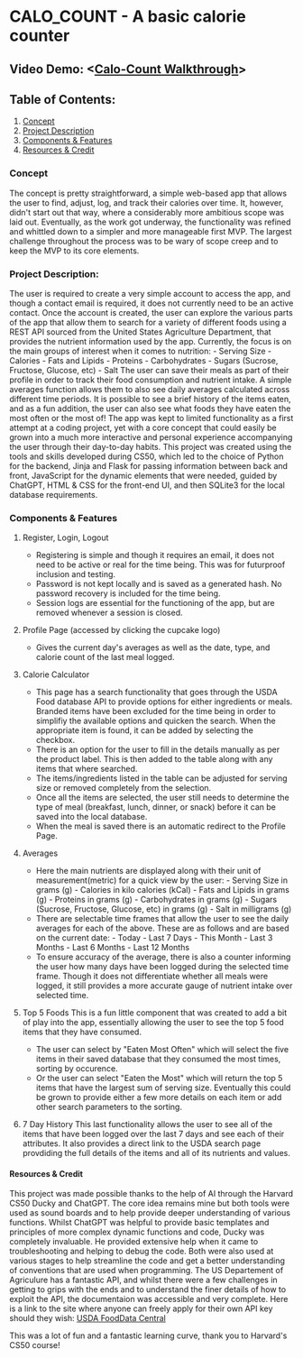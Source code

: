 # CALO_COUNT - A basic calorie counter

## Video Demo:  <[Calo-Count Walkthrough](https://youtu.be/H77wYvgKe7k)>

## Table of Contents:

1. [Concept](#concept)
2. [Project Description](#project-description)
3. [Components & Features](#components-&-features)
4. [Resources & Credit](#resources-&-credit)


### Concept

The concept is pretty straightforward, a simple web-based app that allows the user to find, adjust, log, and track their calories over time.
It, however, didn't start out that way, where a considerably more ambitious scope was laid out. Eventually, as the work got underway, the functionality was refined and whittled down to a simpler and more manageable first MVP. The largest challenge throughout the process was to be wary of scope creep and to keep the MVP to its core elements.


### Project Description:

The user is required to create a very simple account to access the app, and though a contact email is required, it does not currently need to be an active contact. Once the account is created, the user can explore the various parts of the app that allow them to search for a variety of different foods using a REST API sourced from the United States Agriculture Department, that provides the nutrient information used by the app. Currently, the focus is on the main groups of interest when it comes to nutrition:
    - Serving Size
    - Calories
    - Fats and Lipids
    - Proteins
    - Carbohydrates
    - Sugars (Sucrose, Fructose, Glucose, etc)
    - Salt
The user can save their meals as part of their profile in order to track their food consumption and nutrient intake. A simple averages function allows them to also see daily averages calculated across different time periods. It is possible to see a brief history of the items eaten, and as a fun addition, the user can also see what foods they have eaten the most often or the most of! The app was kept to limited functionality as a first attempt at a coding project, yet with a core concept that could easily be grown into a much more interactive and personal experience accompanying the user through their day-to-day habits.
This project was created using the tools and skills developed during CS50, which led to the choice of Python for the backend, Jinja and Flask for passing information between back and front, JavaScript for the dynamic elements that were needed, guided by ChatGPT, HTML & CSS for the front-end UI, and then SQLite3 for the local database requirements.


### Components & Features

1. Register, Login, Logout
   - Registering is simple and though it requires an email, it does not need to be active or real for the time being. This was for futurproof inclusion and testing.
   - Password is not kept locally and is saved as a generated hash. No password recovery is included for the time being.
   - Session logs are essential for the functioning of the app, but are removed whenever a session is closed.

2. Profile Page (accessed by clicking the cupcake logo)
   - Gives the current day's averages as well as the date, type, and calorie count of the last meal logged.

3. Calorie Calculator
   - This page has a search functionality that goes through the USDA Food database API to provide options for either ingredients or meals. Branded items have been
     excluded for the time being in order to simplifiy the available options and quicken the search. When the appropriate item is found, it can be added by selecting the checkbox.
   - There is an option for the user to fill in the details manually as per the product label. This is then added to the table along with any items that where searched.
   - The items/ingredients listed in the table can be adjusted for serving size or removed completely from the selection.
   - Once all the items are selected, the user still needs to determine the type of meal (breakfast, lunch, dinner, or snack) before it can be saved into the local
     database.
   - When the meal is saved there is an automatic redirect to the Profile Page.

4. Averages
   - Here the main nutrients are displayed along with their unit of measurement(metric) for a quick view by the user:
                - Serving Size in grams (g)
                - Calories in kilo calories (kCal)
                - Fats and Lipids in grams (g)
                - Proteins in grams (g)
                - Carbohydrates in grams (g)
                - Sugars (Sucrose, Fructose, Glucose, etc) in grams (g)
                - Salt in milligrams (g)
   - There are selectable time frames that allow the user to see the daily averages for each of the above. These are as follows and are based on the current date:
                - Today
                - Last 7 Days
                - This Month
                - Last 3 Months
                - Last 6 Months
                - Last 12 Months
   - To ensure accuracy of the average, there is also a counter informing the user how many days have been logged during the selected time frame. Though it does not
      differentiate whether all meals were logged, it still provides a more accurate gauge of nutrient intake over selected time.

5. Top 5 Foods
   This is a fun little component that was created to add a bit of play into the app, essentially allowing the user to see the top 5 food items that they have consumed.
   - The user can select by "Eaten Most Often" which will select the five items in their saved database that they consumed the most times, sorting by occurence.
   - Or the user can select "Eaten the Most" which will return the top 5 items that have the largest sum of serving size.
   Eventually this could be grown to provide either a few more details on each item or add other search parameters to the sorting.

6. 7 Day History
   This last functionality allows the user to see all of the items that have been logged over the last 7 days and see each of their attributes. It also provides a direct link to the USDA search page provdiding the full details of the items and all of its nutrients and values.

#### Resources & Credit
This project was made possible thanks to the help of AI through the Harvard CS50 Ducky and ChatGPT. The core idea remains mine but both tools were used as sound boards and to help provide deeper understanding of various functions. Whilst ChatGPT was helpful to provide basic templates and principles of more complex dynamic functions and code, Ducky was completely invaluable. He provided extensive help when it came to troubleshooting and helping to debug the code. Both were also used at various stages to help streamline the code and get a better understanding of conventions that are used when programming.
The US Departement of Agriculure has a fantastic API, and whilst there were a few challenges in getting to grips with the ends and to understand the finer details of how to exploit the API, the documentaion was accessible and very complete. Here is a link to the site where anyone can freely apply for their own API key should they wish:
                                    [USDA FoodData Central](https://fdc.nal.usda.gov/)

This was a lot of fun and a fantastic learning curve, thank you to Harvard's CS50 course!
